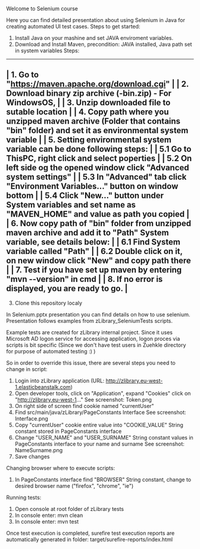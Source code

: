 Welcome to Selenium course


Here you can find detailed presentation about using Selenium in Java for creating automated UI test cases.
Steps to get started:

1. Install Java on your mashine and set JAVA enviroment variables.
2. Download and Install Maven, precondition: JAVA installed, Java path set in system variables
Steps: 
-------------------------------------------------------------------------------------------------------------------------------------------------------------------------------
| 1. Go to "https://maven.apache.org/download.cgi"																																				|
| 2. Download binary zip archive (-bin.zip) - For WindowsOS,																																|
| 3. Unzip downloaded file to sutable location																																							|
| 4. Copy path where you unzipped maven archive (Folder that contains "bin" folder) and set it as environmental system variable		|
| 5. Setting environmental system variable can be done following steps:																												|
|	 5.1 Go to ThisPC, right click and select poperties																																					|
|	 5.2 On left side og the opened window click "Advanced system settings"																										|
|	 5.3 In "Advanced" tab click "Environment Variables..." button on window bottom																						|
|	 5.4 Click "New..." button under System variables and set name as "MAVEN_HOME" and value as path you copied								|
| 6. Now copy path of "bin" folder from unzipped maven archive and add it to "Path" System variable, see details below:						|
|	 6.1 Find System variable called "Path"																																									|
|	 6.2 Double click on it, on new window click "New" and copy path there																											|
| 7. Test if you have set up maven by entering "mvn --version" in cmd																													|
| 8. If no error is displayed, you are ready to go.																																						|
--------------------------------------------------------------------------------------------------------------------------------------------------------------------------------
3. Clone this repository localy

In Selenium.pptx presentation you can find details on how to use selenium. Presentation follows examples from  zLibrary_SeleniumTests scripts.

Example tests are created for zLibrary internal project. Since it uses Microsoft AD logon service for accessing application, logon proces via scripts 
is bit specific (Since we don't have test users in Zuehkle directory for purpose of automated testing :) )

So in order to override this issue, there are several steps you need to change in script:

1. Login into zLibrary application (URL: http://zlibrary.eu-west-1.elasticbeanstalk.com) 
2. Open developer tools, click on "Application", expand "Cookies" click on "http://zlibrary.eu-west-1..." 
     See screenshot: Token.png
3. On right side of screen find cookie named "currentUser"
4. Find src/main/java/zLibrary/PageConstants Interface
	See screenshot: Interface.png
5. Copy "currentUser" cookie entire value into "COOKIE_VALUE" String constant stored in PageConstants interface 
6. Change "USER_NAME" and "USER_SURNAME" String constant values in PageConstants interface to your name and surname
	See screenshot: NameSurname.png
7. Save changes

Changing browser where to execute scripts: 

1. In PageConstants interface find "BROWSER" String constant, change to desired browser name ("firefox", "chrome", "ie")

Running tests:

1. Open console at root folder of zLibrary tests
2. In console enter: mvn clean
3. In console enter: mvn test

Once test execution is completed, surefire test execution reports are automatically generated in folder: target/surefire-reports/index.html



 


